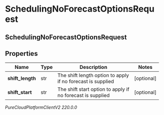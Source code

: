 # SchedulingNoForecastOptionsRequest

## SchedulingNoForecastOptionsRequest

## Properties

|Name | Type | Description | Notes|
|------------ | ------------- | ------------- | -------------|
| **shift_length** | str | The shift length option to apply if no forecast is supplied | [optional] |
| **shift_start** | str | The shift start option to apply if no forecast is supplied | [optional] |



_PureCloudPlatformClientV2 220.0.0_
